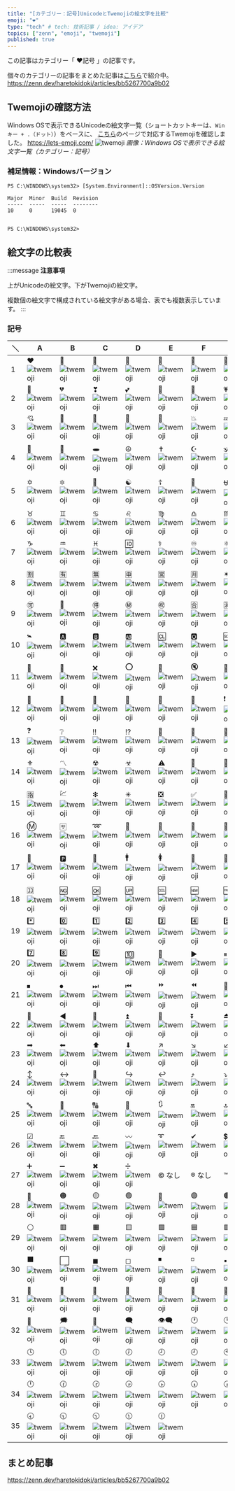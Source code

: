 ```yaml
---
title: "[カテゴリー：記号]UnicodeとTwemojiの絵文字を比較"
emoji: "❤"
type: "tech" # tech: 技術記事 / idea: アイデア
topics: ["zenn", "emoji", "twemoji"]
published: true
---
```

この記事はカテゴリー「 ❤記号 」の記事です。

個々のカテゴリーの記事をまとめた記事は[こちら](https://zenn.dev/haretokidoki/articles/bb5267700a9b02)で紹介中。
https://zenn.dev/haretokidoki/articles/bb5267700a9b02

## Twemojiの確認方法

Windows OSで表示できるUnicodeの絵文字一覧（ショートカットキーは、`Winキー + .（ドット）`）をベースに、
[こちら](https://lets-emoji.com/)のページで対応するTwemojiを確認しました。
https://lets-emoji.com/
![twemoji](https://storage.googleapis.com/zenn-user-upload/2dafae3ef9ac-20230517.png)
*画像：Windows OSで表示できる絵文字一覧（カテゴリー：記号）*

### 補足情報：Windowsバージョン

```powershell:Windows10 Pro
PS C:\WINDOWS\system32> [System.Environment]::OSVersion.Version

Major  Minor  Build  Revision
-----  -----  -----  --------
10     0      19045  0


PS C:\WINDOWS\system32>
```

## 絵文字の比較表

:::message
**注意事項**

上がUnicodeの絵文字。下がTwemojiの絵文字。

複数個の絵文字で構成されている絵文字がある場合、表でも複数表示しています。
:::

### 記号

| ＼ | A | B | C | D | E | F | G | H |
| ----- | ----- | ----- | ----- | ----- | ----- | ----- | ----- | ----- |
| 1 | ❤ ![twemoji](https://twemoji.maxcdn.com/v/14.0.2/72x72/2764.png) | 🧡 ![twemoji](https://twemoji.maxcdn.com/v/14.0.2/72x72/1f9e1.png) | 💛 ![twemoji](https://twemoji.maxcdn.com/v/14.0.2/72x72/1f49b.png) | 💚 ![twemoji](https://twemoji.maxcdn.com/v/14.0.2/72x72/1f49a.png) | 💙 ![twemoji](https://twemoji.maxcdn.com/v/14.0.2/72x72/1f499.png) | 💜 ![twemoji](https://twemoji.maxcdn.com/v/14.0.2/72x72/1f49c.png) | 🤎 ![twemoji](https://twemoji.maxcdn.com/v/14.0.2/72x72/1f90e.png) | 🖤 ![twemoji](https://twemoji.maxcdn.com/v/14.0.2/72x72/1f5a4.png) |
| 2 | 🤍 ![twemoji](https://twemoji.maxcdn.com/v/14.0.2/72x72/1f90d.png) | 💔 ![twemoji](https://twemoji.maxcdn.com/v/14.0.2/72x72/1f494.png) | ❣ ![twemoji](https://twemoji.maxcdn.com/v/14.0.2/72x72/2763.png) | 💕 ![twemoji](https://twemoji.maxcdn.com/v/14.0.2/72x72/1f495.png) | 💞 ![twemoji](https://twemoji.maxcdn.com/v/14.0.2/72x72/1f49e.png) | 💓 ![twemoji](https://twemoji.maxcdn.com/v/14.0.2/72x72/1f493.png) | 💗 ![twemoji](https://twemoji.maxcdn.com/v/14.0.2/72x72/1f497.png) | 💖 ![twemoji](https://twemoji.maxcdn.com/v/14.0.2/72x72/1f496.png) |
| 3 | 💘 ![twemoji](https://twemoji.maxcdn.com/v/14.0.2/72x72/1f498.png) | 💝 ![twemoji](https://twemoji.maxcdn.com/v/14.0.2/72x72/1f49d.png) | 💟 ![twemoji](https://twemoji.maxcdn.com/v/14.0.2/72x72/1f49f.png) | 💌 ![twemoji](https://twemoji.maxcdn.com/v/14.0.2/72x72/1f48c.png) | 💢 ![twemoji](https://twemoji.maxcdn.com/v/14.0.2/72x72/1f4a2.png) | 💥 ![twemoji](https://twemoji.maxcdn.com/v/14.0.2/72x72/1f4a5.png) | 💤 ![twemoji](https://twemoji.maxcdn.com/v/14.0.2/72x72/1f4a4.png) | 💦 ![twemoji](https://twemoji.maxcdn.com/v/14.0.2/72x72/1f4a6.png) |
| 4 | 💨 ![twemoji](https://twemoji.maxcdn.com/v/14.0.2/72x72/1f4a8.png) | 💫 ![twemoji](https://twemoji.maxcdn.com/v/14.0.2/72x72/1f4ab.png) | 🕳 ![twemoji](https://twemoji.maxcdn.com/v/14.0.2/72x72/1f573.png) | ☮ ![twemoji](https://twemoji.maxcdn.com/v/14.0.2/72x72/262e.png) | ✝ ![twemoji](https://twemoji.maxcdn.com/v/14.0.2/72x72/271d.png) | ☪ ![twemoji](https://twemoji.maxcdn.com/v/14.0.2/72x72/262a.png) | 🕉 ![twemoji](https://twemoji.maxcdn.com/v/14.0.2/72x72/1f549.png) | ☸ ![twemoji](https://twemoji.maxcdn.com/v/14.0.2/72x72/2638.png) |
| 5 | ✡ ![twemoji](https://twemoji.maxcdn.com/v/14.0.2/72x72/2721.png) | 🔯 ![twemoji](https://twemoji.maxcdn.com/v/14.0.2/72x72/1f52f.png) | 🕎 ![twemoji](https://twemoji.maxcdn.com/v/14.0.2/72x72/1f54e.png) | ☯ ![twemoji](https://twemoji.maxcdn.com/v/14.0.2/72x72/262f.png) | ☦ ![twemoji](https://twemoji.maxcdn.com/v/14.0.2/72x72/2626.png) | 🛐 ![twemoji](https://twemoji.maxcdn.com/v/14.0.2/72x72/1f6d0.png) | ⛎ ![twemoji](https://twemoji.maxcdn.com/v/14.0.2/72x72/26ce.png) | ♈ ![twemoji](https://twemoji.maxcdn.com/v/14.0.2/72x72/2648.png) |
| 6 | ♉ ![twemoji](https://twemoji.maxcdn.com/v/14.0.2/72x72/2649.png) | ♊ ![twemoji](https://twemoji.maxcdn.com/v/14.0.2/72x72/264a.png) | ♋ ![twemoji](https://twemoji.maxcdn.com/v/14.0.2/72x72/264b.png) | ♌ ![twemoji](https://twemoji.maxcdn.com/v/14.0.2/72x72/264c.png) | ♍ ![twemoji](https://twemoji.maxcdn.com/v/14.0.2/72x72/264d.png) | ♎ ![twemoji](https://twemoji.maxcdn.com/v/14.0.2/72x72/264e.png) | ♏ ![twemoji](https://twemoji.maxcdn.com/v/14.0.2/72x72/264f.png) | ♐ ![twemoji](https://twemoji.maxcdn.com/v/14.0.2/72x72/2650.png) |
| 7 | ♑ ![twemoji](https://twemoji.maxcdn.com/v/14.0.2/72x72/2651.png) | ♒ ![twemoji](https://twemoji.maxcdn.com/v/14.0.2/72x72/2652.png) | ♓ ![twemoji](https://twemoji.maxcdn.com/v/14.0.2/72x72/2653.png) | 🆔 ![twemoji](https://twemoji.maxcdn.com/v/14.0.2/72x72/1f194.png) | ⚕ ![twemoji](https://twemoji.maxcdn.com/v/14.0.2/72x72/2695.png) | ♾ ![twemoji](https://twemoji.maxcdn.com/v/14.0.2/72x72/267e.png) | ⚛ ![twemoji](https://twemoji.maxcdn.com/v/14.0.2/72x72/269b.png) | 🈳 ![twemoji](https://twemoji.maxcdn.com/v/14.0.2/72x72/1f233.png) |
| 8 | 🈹 ![twemoji](https://twemoji.maxcdn.com/v/14.0.2/72x72/1f239.png) | 🈶 ![twemoji](https://twemoji.maxcdn.com/v/14.0.2/72x72/1f236.png) | 🈚 ![twemoji](https://twemoji.maxcdn.com/v/14.0.2/72x72/1f21a.png) | 🈸 ![twemoji](https://twemoji.maxcdn.com/v/14.0.2/72x72/1f238.png) | 🈺 ![twemoji](https://twemoji.maxcdn.com/v/14.0.2/72x72/1f23a.png) | 🈷 ![twemoji](https://twemoji.maxcdn.com/v/14.0.2/72x72/1f237.png) | ✴ ![twemoji](https://twemoji.maxcdn.com/v/14.0.2/72x72/2734.png) | 🆚 ![twemoji](https://twemoji.maxcdn.com/v/14.0.2/72x72/1f19a.png) |
| 9 | 🉑 ![twemoji](https://twemoji.maxcdn.com/v/14.0.2/72x72/1f251.png) | 💮 ![twemoji](https://twemoji.maxcdn.com/v/14.0.2/72x72/1f4ae.png) | 🉐 ![twemoji](https://twemoji.maxcdn.com/v/14.0.2/72x72/1f250.png) | ㊙ ![twemoji](https://twemoji.maxcdn.com/v/14.0.2/72x72/3299.png) | ㊗ ![twemoji](https://twemoji.maxcdn.com/v/14.0.2/72x72/3297.png) | 🈴 ![twemoji](https://twemoji.maxcdn.com/v/14.0.2/72x72/1f234.png) | 🈵 ![twemoji](https://twemoji.maxcdn.com/v/14.0.2/72x72/1f235.png) | 🈲 ![twemoji](https://twemoji.maxcdn.com/v/14.0.2/72x72/1f232.png) |
| 10 | 🚼 ![twemoji](https://twemoji.maxcdn.com/v/14.0.2/72x72/1f6bc.png) | 🅰 ![twemoji](https://twemoji.maxcdn.com/v/14.0.2/72x72/1f170.png) | 🅱 ![twemoji](https://twemoji.maxcdn.com/v/14.0.2/72x72/1f171.png) | 🆎 ![twemoji](https://twemoji.maxcdn.com/v/14.0.2/72x72/1f18e.png) | 🆑 ![twemoji](https://twemoji.maxcdn.com/v/14.0.2/72x72/1f191.png) | 🅾 ![twemoji](https://twemoji.maxcdn.com/v/14.0.2/72x72/1f17e.png) | 🆘 ![twemoji](https://twemoji.maxcdn.com/v/14.0.2/72x72/1f198.png) | ⛔ ![twemoji](https://twemoji.maxcdn.com/v/14.0.2/72x72/26d4.png) |
| 11 | 🛑 ![twemoji](https://twemoji.maxcdn.com/v/14.0.2/72x72/1f6d1.png) | 📛 ![twemoji](https://twemoji.maxcdn.com/v/14.0.2/72x72/1f4db.png) | ❌ ![twemoji](https://twemoji.maxcdn.com/v/14.0.2/72x72/274c.png) | ⭕ ![twemoji](https://twemoji.maxcdn.com/v/14.0.2/72x72/2b55.png) | 🚫 ![twemoji](https://twemoji.maxcdn.com/v/14.0.2/72x72/1f6ab.png) | 🔇 ![twemoji](https://twemoji.maxcdn.com/v/14.0.2/72x72/1f507.png) | 🔕 ![twemoji](https://twemoji.maxcdn.com/v/14.0.2/72x72/1f515.png) | 🚭 ![twemoji](https://twemoji.maxcdn.com/v/14.0.2/72x72/1f6ad.png) |
| 12 | 🚷 ![twemoji](https://twemoji.maxcdn.com/v/14.0.2/72x72/1f6b7.png) | 🚯 ![twemoji](https://twemoji.maxcdn.com/v/14.0.2/72x72/1f6af.png) | 🚳 ![twemoji](https://twemoji.maxcdn.com/v/14.0.2/72x72/1f6b3.png) | 🚱 ![twemoji](https://twemoji.maxcdn.com/v/14.0.2/72x72/1f6b1.png) | 🔞 ![twemoji](https://twemoji.maxcdn.com/v/14.0.2/72x72/1f51e.png) | 📵 ![twemoji](https://twemoji.maxcdn.com/v/14.0.2/72x72/1f4f5.png) | ❗ ![twemoji](https://twemoji.maxcdn.com/v/14.0.2/72x72/2757.png) | ❕ ![twemoji](https://twemoji.maxcdn.com/v/14.0.2/72x72/2755.png) |
| 13 | ❓ ![twemoji](https://twemoji.maxcdn.com/v/14.0.2/72x72/2753.png) | ❔ ![twemoji](https://twemoji.maxcdn.com/v/14.0.2/72x72/2754.png) | ‼ ![twemoji](https://twemoji.maxcdn.com/v/14.0.2/72x72/203c.png) | ⁉ ![twemoji](https://twemoji.maxcdn.com/v/14.0.2/72x72/2049.png) | 💯 ![twemoji](https://twemoji.maxcdn.com/v/14.0.2/72x72/1f4af.png) | 🔅 ![twemoji](https://twemoji.maxcdn.com/v/14.0.2/72x72/1f505.png) | 🔆 ![twemoji](https://twemoji.maxcdn.com/v/14.0.2/72x72/1f506.png) | 🔱 ![twemoji](https://twemoji.maxcdn.com/v/14.0.2/72x72/1f531.png) |
| 14 | ⚜ ![twemoji](https://twemoji.maxcdn.com/v/14.0.2/72x72/269c.png) | 〽 ![twemoji](https://twemoji.maxcdn.com/v/14.0.2/72x72/303d.png) | ☢ ![twemoji](https://twemoji.maxcdn.com/v/14.0.2/72x72/2622.png) | ☣ ![twemoji](https://twemoji.maxcdn.com/v/14.0.2/72x72/2623.png) | ⚠ ![twemoji](https://twemoji.maxcdn.com/v/14.0.2/72x72/26a0.png) | 🚸 ![twemoji](https://twemoji.maxcdn.com/v/14.0.2/72x72/1f6b8.png) | 🔰 ![twemoji](https://twemoji.maxcdn.com/v/14.0.2/72x72/1f530.png) | ♻ ![twemoji](https://twemoji.maxcdn.com/v/14.0.2/72x72/267b.png) |
| 15 | 🈯 ![twemoji](https://twemoji.maxcdn.com/v/14.0.2/72x72/1f22f.png) | 💹 ![twemoji](https://twemoji.maxcdn.com/v/14.0.2/72x72/1f4b9.png) | ❇ ![twemoji](https://twemoji.maxcdn.com/v/14.0.2/72x72/2747.png) | ✳ ![twemoji](https://twemoji.maxcdn.com/v/14.0.2/72x72/2733.png) | ❎ ![twemoji](https://twemoji.maxcdn.com/v/14.0.2/72x72/274e.png) | ✅ ![twemoji](https://twemoji.maxcdn.com/v/14.0.2/72x72/2705.png) | 💠 ![twemoji](https://twemoji.maxcdn.com/v/14.0.2/72x72/1f4a0.png) | 🌐 ![twemoji](https://twemoji.maxcdn.com/v/14.0.2/72x72/1f310.png) |
| 16 | Ⓜ ![twemoji](https://twemoji.maxcdn.com/v/14.0.2/72x72/24c2.png) | 🈂 ![twemoji](https://twemoji.maxcdn.com/v/14.0.2/72x72/1f202.png) | ➿ ![twemoji](https://twemoji.maxcdn.com/v/14.0.2/72x72/27bf.png) | 🛂 ![twemoji](https://twemoji.maxcdn.com/v/14.0.2/72x72/1f6c2.png) | 🛃 ![twemoji](https://twemoji.maxcdn.com/v/14.0.2/72x72/1f6c3.png) | 🛄 ![twemoji](https://twemoji.maxcdn.com/v/14.0.2/72x72/1f6c4.png) | 🛅 ![twemoji](https://twemoji.maxcdn.com/v/14.0.2/72x72/1f6c5.png) | ♿ ![twemoji](https://twemoji.maxcdn.com/v/14.0.2/72x72/267f.png) |
| 17 | 🚾 ![twemoji](https://twemoji.maxcdn.com/v/14.0.2/72x72/1f6be.png) | 🅿 ![twemoji](https://twemoji.maxcdn.com/v/14.0.2/72x72/1f17f.png) | 🚰 ![twemoji](https://twemoji.maxcdn.com/v/14.0.2/72x72/1f6b0.png) | 🚹 ![twemoji](https://twemoji.maxcdn.com/v/14.0.2/72x72/1f6b9.png) | 🚺 ![twemoji](https://twemoji.maxcdn.com/v/14.0.2/72x72/1f6ba.png) | 🚻 ![twemoji](https://twemoji.maxcdn.com/v/14.0.2/72x72/1f6bb.png) | 🚮 ![twemoji](https://twemoji.maxcdn.com/v/14.0.2/72x72/1f6ae.png) | 📶 ![twemoji](https://twemoji.maxcdn.com/v/14.0.2/72x72/1f4f6.png) |
| 18 | 🈁 ![twemoji](https://twemoji.maxcdn.com/v/14.0.2/72x72/1f201.png) | 🆖 ![twemoji](https://twemoji.maxcdn.com/v/14.0.2/72x72/1f196.png) | 🆗 ![twemoji](https://twemoji.maxcdn.com/v/14.0.2/72x72/1f197.png) | 🆙 ![twemoji](https://twemoji.maxcdn.com/v/14.0.2/72x72/1f199.png) | 🆒 ![twemoji](https://twemoji.maxcdn.com/v/14.0.2/72x72/1f192.png) | 🆕 ![twemoji](https://twemoji.maxcdn.com/v/14.0.2/72x72/1f195.png) | 🆓 ![twemoji](https://twemoji.maxcdn.com/v/14.0.2/72x72/1f193.png) | #️⃣ ![twemoji](https://twemoji.maxcdn.com/v/14.0.2/72x72/23-20e3.png) |
| 19 | *️⃣ ![twemoji](https://twemoji.maxcdn.com/v/14.0.2/72x72/2a-20e3.png) | 0️⃣ ![twemoji](https://twemoji.maxcdn.com/v/14.0.2/72x72/30-20e3.png) | 1️⃣ ![twemoji](https://twemoji.maxcdn.com/v/14.0.2/72x72/31-20e3.png) | 2️⃣ ![twemoji](https://twemoji.maxcdn.com/v/14.0.2/72x72/32-20e3.png) | 3️⃣ ![twemoji](https://twemoji.maxcdn.com/v/14.0.2/72x72/33-20e3.png) | 4️⃣ ![twemoji](https://twemoji.maxcdn.com/v/14.0.2/72x72/34-20e3.png) | 5️⃣ ![twemoji](https://twemoji.maxcdn.com/v/14.0.2/72x72/35-20e3.png) | 6️⃣ ![twemoji](https://twemoji.maxcdn.com/v/14.0.2/72x72/36-20e3.png) |
| 20 | 7️⃣ ![twemoji](https://twemoji.maxcdn.com/v/14.0.2/72x72/37-20e3.png) | 8️⃣ ![twemoji](https://twemoji.maxcdn.com/v/14.0.2/72x72/38-20e3.png) | 9️⃣ ![twemoji](https://twemoji.maxcdn.com/v/14.0.2/72x72/39-20e3.png) | 🔟 ![twemoji](https://twemoji.maxcdn.com/v/14.0.2/72x72/1f51f.png) | 🔢 ![twemoji](https://twemoji.maxcdn.com/v/14.0.2/72x72/1f522.png) | ▶ ![twemoji](https://twemoji.maxcdn.com/v/14.0.2/72x72/25b6.png) | ⏸ ![twemoji](https://twemoji.maxcdn.com/v/14.0.2/72x72/23f8.png) | ⏯ ![twemoji](https://twemoji.maxcdn.com/v/14.0.2/72x72/23ef.png) |
| 21 | ⏹ ![twemoji](https://twemoji.maxcdn.com/v/14.0.2/72x72/23f9.png) | ⏺ ![twemoji](https://twemoji.maxcdn.com/v/14.0.2/72x72/23fa.png) | ⏭ ![twemoji](https://twemoji.maxcdn.com/v/14.0.2/72x72/23ed.png) | ⏮ ![twemoji](https://twemoji.maxcdn.com/v/14.0.2/72x72/23ee.png) | ⏩ ![twemoji](https://twemoji.maxcdn.com/v/14.0.2/72x72/23e9.png) | ⏪ ![twemoji](https://twemoji.maxcdn.com/v/14.0.2/72x72/23ea.png) | 🔀 ![twemoji](https://twemoji.maxcdn.com/v/14.0.2/72x72/1f500.png) | 🔁 ![twemoji](https://twemoji.maxcdn.com/v/14.0.2/72x72/1f501.png) |
| 22 | 🔂 ![twemoji](https://twemoji.maxcdn.com/v/14.0.2/72x72/1f502.png) | ◀ ![twemoji](https://twemoji.maxcdn.com/v/14.0.2/72x72/25c0.png) | 🔼 ![twemoji](https://twemoji.maxcdn.com/v/14.0.2/72x72/1f53c.png) | ⏫ ![twemoji](https://twemoji.maxcdn.com/v/14.0.2/72x72/23eb.png) | 🔽 ![twemoji](https://twemoji.maxcdn.com/v/14.0.2/72x72/1f53d.png) | ⏬ ![twemoji](https://twemoji.maxcdn.com/v/14.0.2/72x72/23ec.png) | ⏏ ![twemoji](https://twemoji.maxcdn.com/v/14.0.2/72x72/23cf.png) | 🎦 ![twemoji](https://twemoji.maxcdn.com/v/14.0.2/72x72/1f3a6.png) |
| 23 | ➡ ![twemoji](https://twemoji.maxcdn.com/v/14.0.2/72x72/27a1.png) | ⬅ ![twemoji](https://twemoji.maxcdn.com/v/14.0.2/72x72/2b05.png) | ⬆ ![twemoji](https://twemoji.maxcdn.com/v/14.0.2/72x72/2b06.png) | ⬇ ![twemoji](https://twemoji.maxcdn.com/v/14.0.2/72x72/2b07.png) | ↗ ![twemoji](https://twemoji.maxcdn.com/v/14.0.2/72x72/2197.png) | ↘ ![twemoji](https://twemoji.maxcdn.com/v/14.0.2/72x72/2198.png) | ↙ ![twemoji](https://twemoji.maxcdn.com/v/14.0.2/72x72/2199.png) | ↖ ![twemoji](https://twemoji.maxcdn.com/v/14.0.2/72x72/2196.png) |
| 24 | ↕ ![twemoji](https://twemoji.maxcdn.com/v/14.0.2/72x72/2195.png) | ↔ ![twemoji](https://twemoji.maxcdn.com/v/14.0.2/72x72/2194.png) | 🔄 ![twemoji](https://twemoji.maxcdn.com/v/14.0.2/72x72/1f504.png) | ↪ ![twemoji](https://twemoji.maxcdn.com/v/14.0.2/72x72/21aa.png) | ↩ ![twemoji](https://twemoji.maxcdn.com/v/14.0.2/72x72/21a9.png) | ⤴ ![twemoji](https://twemoji.maxcdn.com/v/14.0.2/72x72/2934.png) | ⤵ ![twemoji](https://twemoji.maxcdn.com/v/14.0.2/72x72/2935.png) | ℹ ![twemoji](https://twemoji.maxcdn.com/v/14.0.2/72x72/2139.png) |
| 25 | 🔤 ![twemoji](https://twemoji.maxcdn.com/v/14.0.2/72x72/1f524.png) | 🔡 ![twemoji](https://twemoji.maxcdn.com/v/14.0.2/72x72/1f521.png) | 🔠 ![twemoji](https://twemoji.maxcdn.com/v/14.0.2/72x72/1f520.png) | 🔣 ![twemoji](https://twemoji.maxcdn.com/v/14.0.2/72x72/1f523.png) | 🔃 ![twemoji](https://twemoji.maxcdn.com/v/14.0.2/72x72/1f503.png) | 🔛 ![twemoji](https://twemoji.maxcdn.com/v/14.0.2/72x72/1f51b.png) | 🔝 ![twemoji](https://twemoji.maxcdn.com/v/14.0.2/72x72/1f51d.png) | 🔜 ![twemoji](https://twemoji.maxcdn.com/v/14.0.2/72x72/1f51c.png) |
| 26 | ☑ ![twemoji](https://twemoji.maxcdn.com/v/14.0.2/72x72/2611.png) | 🔚 ![twemoji](https://twemoji.maxcdn.com/v/14.0.2/72x72/1f51a.png) | 🔙 ![twemoji](https://twemoji.maxcdn.com/v/14.0.2/72x72/1f519.png) | 〰 ![twemoji](https://twemoji.maxcdn.com/v/14.0.2/72x72/3030.png) | ➰ ![twemoji](https://twemoji.maxcdn.com/v/14.0.2/72x72/27b0.png) | ✔ ![twemoji](https://twemoji.maxcdn.com/v/14.0.2/72x72/2714.png) | 💲 ![twemoji](https://twemoji.maxcdn.com/v/14.0.2/72x72/1f4b2.png) | 💱 ![twemoji](https://twemoji.maxcdn.com/v/14.0.2/72x72/1f4b1.png) |
| 27 | ➕ ![twemoji](https://twemoji.maxcdn.com/v/14.0.2/72x72/2795.png) | ➖ ![twemoji](https://twemoji.maxcdn.com/v/14.0.2/72x72/2796.png) | ✖ ![twemoji](https://twemoji.maxcdn.com/v/14.0.2/72x72/2716.png) | ➗ ![twemoji](https://twemoji.maxcdn.com/v/14.0.2/72x72/2797.png) | © なし | ® なし | ™ なし | 🔘 ![twemoji](https://twemoji.maxcdn.com/v/14.0.2/72x72/1f518.png) |
| 28 | 🔴 ![twemoji](https://twemoji.maxcdn.com/v/14.0.2/72x72/1f534.png) | 🟠 ![twemoji](https://twemoji.maxcdn.com/v/14.0.2/72x72/1f7e0.png) | 🟡 ![twemoji](https://twemoji.maxcdn.com/v/14.0.2/72x72/1f7e1.png) | 🟢 ![twemoji](https://twemoji.maxcdn.com/v/14.0.2/72x72/1f7e2.png) | 🔵 ![twemoji](https://twemoji.maxcdn.com/v/14.0.2/72x72/1f535.png) | 🟣 ![twemoji](https://twemoji.maxcdn.com/v/14.0.2/72x72/1f7e3.png) | 🟤 ![twemoji](https://twemoji.maxcdn.com/v/14.0.2/72x72/1f7e4.png) | ⚫ ![twemoji](https://twemoji.maxcdn.com/v/14.0.2/72x72/26ab.png) |
| 29 | ⚪ ![twemoji](https://twemoji.maxcdn.com/v/14.0.2/72x72/26aa.png) | 🟥 ![twemoji](https://twemoji.maxcdn.com/v/14.0.2/72x72/1f7e5.png) | 🟧 ![twemoji](https://twemoji.maxcdn.com/v/14.0.2/72x72/1f7e7.png) | 🟨 ![twemoji](https://twemoji.maxcdn.com/v/14.0.2/72x72/1f7e8.png) | 🟩 ![twemoji](https://twemoji.maxcdn.com/v/14.0.2/72x72/1f7e9.png) | 🟦 ![twemoji](https://twemoji.maxcdn.com/v/14.0.2/72x72/1f7e6.png) | 🟪 ![twemoji](https://twemoji.maxcdn.com/v/14.0.2/72x72/1f7ea.png) | 🟫 ![twemoji](https://twemoji.maxcdn.com/v/14.0.2/72x72/1f7eb.png) |
| 30 | ⬛ ![twemoji](https://twemoji.maxcdn.com/v/14.0.2/72x72/2b1b.png) | ⬜ ![twemoji](https://twemoji.maxcdn.com/v/14.0.2/72x72/2b1c.png) | ◼ ![twemoji](https://twemoji.maxcdn.com/v/14.0.2/72x72/25fc.png) | ◻ ![twemoji](https://twemoji.maxcdn.com/v/14.0.2/72x72/25fb.png) | ◾ ![twemoji](https://twemoji.maxcdn.com/v/14.0.2/72x72/25fe.png) | ◽ ![twemoji](https://twemoji.maxcdn.com/v/14.0.2/72x72/25fd.png) | ▪ ![twemoji](https://twemoji.maxcdn.com/v/14.0.2/72x72/25aa.png) | ▫ ![twemoji](https://twemoji.maxcdn.com/v/14.0.2/72x72/25ab.png) |
| 31 | 🔶 ![twemoji](https://twemoji.maxcdn.com/v/14.0.2/72x72/1f536.png) | 🔸 ![twemoji](https://twemoji.maxcdn.com/v/14.0.2/72x72/1f538.png) | 🔷 ![twemoji](https://twemoji.maxcdn.com/v/14.0.2/72x72/1f537.png) | 🔹 ![twemoji](https://twemoji.maxcdn.com/v/14.0.2/72x72/1f539.png) | 🔺 ![twemoji](https://twemoji.maxcdn.com/v/14.0.2/72x72/1f53a.png) | 🔻 ![twemoji](https://twemoji.maxcdn.com/v/14.0.2/72x72/1f53b.png) | 🔲 ![twemoji](https://twemoji.maxcdn.com/v/14.0.2/72x72/1f532.png) | 🔳 ![twemoji](https://twemoji.maxcdn.com/v/14.0.2/72x72/1f533.png) |
| 32 | 💭 ![twemoji](https://twemoji.maxcdn.com/v/14.0.2/72x72/1f4ad.png) | 🗯 ![twemoji](https://twemoji.maxcdn.com/v/14.0.2/72x72/1f5ef.png) | 💬 ![twemoji](https://twemoji.maxcdn.com/v/14.0.2/72x72/1f4ac.png) | 🗨 ![twemoji](https://twemoji.maxcdn.com/v/14.0.2/72x72/1f5e8.png) | 👁‍🗨 ![twemoji](https://twemoji.maxcdn.com/v/14.0.2/72x72/1f441-200d-1f5e8.png) | 🕐 ![twemoji](https://twemoji.maxcdn.com/v/14.0.2/72x72/1f550.png) | 🕑 ![twemoji](https://twemoji.maxcdn.com/v/14.0.2/72x72/1f551.png) | 🕒 ![twemoji](https://twemoji.maxcdn.com/v/14.0.2/72x72/1f552.png) |
| 33 | 🕓 ![twemoji](https://twemoji.maxcdn.com/v/14.0.2/72x72/1f553.png) | 🕔 ![twemoji](https://twemoji.maxcdn.com/v/14.0.2/72x72/1f554.png) | 🕕 ![twemoji](https://twemoji.maxcdn.com/v/14.0.2/72x72/1f555.png) | 🕖 ![twemoji](https://twemoji.maxcdn.com/v/14.0.2/72x72/1f556.png) | 🕗 ![twemoji](https://twemoji.maxcdn.com/v/14.0.2/72x72/1f557.png) | 🕘 ![twemoji](https://twemoji.maxcdn.com/v/14.0.2/72x72/1f558.png) | 🕙 ![twemoji](https://twemoji.maxcdn.com/v/14.0.2/72x72/1f559.png) | 🕚 ![twemoji](https://twemoji.maxcdn.com/v/14.0.2/72x72/1f55a.png) |
| 34 | 🕛 ![twemoji](https://twemoji.maxcdn.com/v/14.0.2/72x72/1f55b.png) | 🕜 ![twemoji](https://twemoji.maxcdn.com/v/14.0.2/72x72/1f55c.png) | 🕝 ![twemoji](https://twemoji.maxcdn.com/v/14.0.2/72x72/1f55d.png) | 🕞 ![twemoji](https://twemoji.maxcdn.com/v/14.0.2/72x72/1f55e.png) | 🕟 ![twemoji](https://twemoji.maxcdn.com/v/14.0.2/72x72/1f55f.png) | 🕠 ![twemoji](https://twemoji.maxcdn.com/v/14.0.2/72x72/1f560.png) | 🕡 ![twemoji](https://twemoji.maxcdn.com/v/14.0.2/72x72/1f561.png) | 🕢 ![twemoji](https://twemoji.maxcdn.com/v/14.0.2/72x72/1f562.png) |
| 35 | 🕣	![twemoji](https://twemoji.maxcdn.com/v/14.0.2/72x72/1f563.png) | 🕤	![twemoji](https://twemoji.maxcdn.com/v/14.0.2/72x72/1f564.png) | 🕥	![twemoji](https://twemoji.maxcdn.com/v/14.0.2/72x72/1f565.png) | 🕦	![twemoji](https://twemoji.maxcdn.com/v/14.0.2/72x72/1f566.png) | 🕧	![twemoji](https://twemoji.maxcdn.com/v/14.0.2/72x72/1f567.png)

## まとめ記事
https://zenn.dev/haretokidoki/articles/bb5267700a9b02
